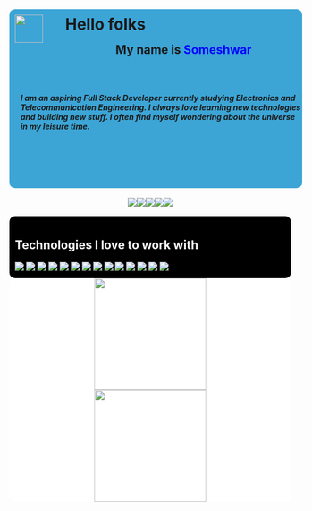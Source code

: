 <div style="display: flex; flex-direction: column;">
<div style="position: relative; background-color: #3ca5d6;width: 100%; height: 300px; border-radius: 10px; padding: 10px;">
<img style="position:absolute; top: 10px; left: 10px; padding: 0; margin: 0;" src="https://raw.githubusercontent.com/MartinHeinz/MartinHeinz/master/wave.gif" width="50px" style="z-index: 99;">
<h1 style="position:absolute; top: 10px; left: 100px; padding: 0; margin: 0;">Hello folks</h1>
<h2 style="position:absolute; top: 60px; left: 190px; padding: 0; margin: 0;">My name is <span style="color: blue;">Someshwar</span></h2>
<h5 style="position:absolute; top: 150px; left: 20px; padding: 0; margin: 0;">I am an aspiring Full Stack Developer currently studying Electronics and Telecommunication Engineering. I always love learning new technologies and building new stuff. I often find myself wondering about the universe in my leisure time.
</h5>
</div>
<br/>
<div style="display: flex; justify-content: center;"> 
<a href="hhttps://www.linkedin.com/in/someshwarrc/"><img src="https://img.shields.io/badge/-iamsrc-blue?style=for-the-badge&logo=linkedin&logoColor=white"></a><a href="https://twitter.com/iamsrc_
"><img src="https://img.shields.io/badge/-iamsrc-lightblue?style=for-the-badge&logo=twitter&logoColor=black"></a><a href="https://www.facebook.com/iiamsrc/"><img src="https://img.shields.io/badge/-iiamsrc-blue?style=for-the-badge&logo=facebook&logoColor=white"></a><a href="https://www.hackerrank.com/someshwarrc"><img src="https://img.shields.io/badge/-someshwarrc-brightgreen?style=for-the-badge&logo=hackerrank&logoColor=white"></a><a href="https://leetcode.com/someshwarrc/
"><img src="https://img.shields.io/badge/-someshwarrc-yellow?style=for-the-badge&logo=leetcode&logoColor=black"></a>
</div>
<br/>

<div style="background-color: black; padding: 10px; border-radius: 10px;">

<h2 style="color: white;">Technologies I love to work with</h2>
<img src="https://img.shields.io/badge/-reactjs-blue?style=for-the-badge&logo=react&logoColor=white">

<img src="https://img.shields.io/badge/-nodejs-green?style=for-the-badge&logo=node.js&logoColor=white">

<img src="https://img.shields.io/badge/-git-black?style=for-the-badge&logo=git&logoColor=red">

<img src="https://img.shields.io/badge/-Docker-blue?style=for-the-badge&logo=docker&logoColor=white">
<img src="https://img.shields.io/badge/-python-yellow?style=for-the-badge&logo=python&logoColor=blue">

<img src="https://img.shields.io/badge/-mongodb-green?style=for-the-badge&logo=mongodb&logoColor=white">
<img src="https://img.shields.io/badge/-pytorch-white?style=for-the-badge&logo=pytorch&logoColor=red">

<img src="https://img.shields.io/badge/-sass-black?style=for-the-badge&logo=sass&logoColor=red">
<img src="https://img.shields.io/badge/-postgres-blue?style=for-the-badge&logo=postgresql&logoColor=white">


<img src="https://img.shields.io/badge/-expressjs-black?style=for-the-badge&logo=express&logoColor=white">

<img src="https://img.shields.io/badge/-figma-white?style=for-the-badge&logo=figma&logoColor=red">

<img src="https://img.shields.io/badge/-++-blue?style=for-the-badge&logo=c&logoColor=white">
<img src="https://img.shields.io/badge/-linux-white?style=for-the-badge&logo=linux&logoColor=black">    
<img src="https://img.shields.io/badge/-aws-black?style=for-the-badge&logo=amazon-aws&logoColor=white">


</div>


<div style="width: 100%; display: flex; flex-direction:column; justify-content: center; align-items: center; background-color: #fff; padding: 0;border-radius: 10px; ">
<img src="https://github-readme-stats.vercel.app/api/top-langs/?username=someshwarrc&layout=compact&theme=white" max-width="70%" max-width="100%" height="200px" style="margin: 0;"> <img src="https://github-readme-stats.vercel.app/api?username=someshwarrc&show_icons=true&theme=white" max-width="70%" height="200px" style="margin:0;">
</div>
</div>
